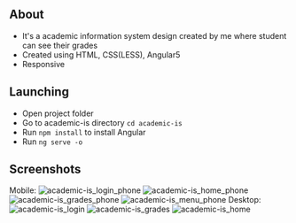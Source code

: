 ## About
* It's a academic information system design created by me where student can see their grades
* Created using HTML, CSS(LESS), Angular5
* Responsive

## Launching
* Open project folder
* Go to academic-is directory `cd academic-is`
* Run  `npm install` to install Angular
* Run `ng serve -o`

## Screenshots
Mobile:
![academic-is_login_phone](https://user-images.githubusercontent.com/17141606/40874827-3eede426-667d-11e8-8e24-98fa115d6c13.PNG)
![academic-is_home_phone](https://user-images.githubusercontent.com/17141606/40874828-3f06ef8e-667d-11e8-890a-c8c71c20d71e.PNG)
![academic-is_grades_phone](https://user-images.githubusercontent.com/17141606/40874829-3f256112-667d-11e8-8bb2-322beaff8679.PNG)
![academic-is_menu_phone](https://user-images.githubusercontent.com/17141606/40874830-3f4b2cbc-667d-11e8-974f-1a3612beabaf.PNG)
Desktop:
![academic-is_login](https://user-images.githubusercontent.com/17141606/40874819-107fc3e8-667d-11e8-81ca-6b2c1d9b1022.PNG)
![academic-is_grades](https://user-images.githubusercontent.com/17141606/40874820-10a6fd6e-667d-11e8-866a-f5152ec07ac8.PNG)
![academic-is_home](https://user-images.githubusercontent.com/17141606/40874821-10c98c08-667d-11e8-85ce-12d851802366.PNG)
